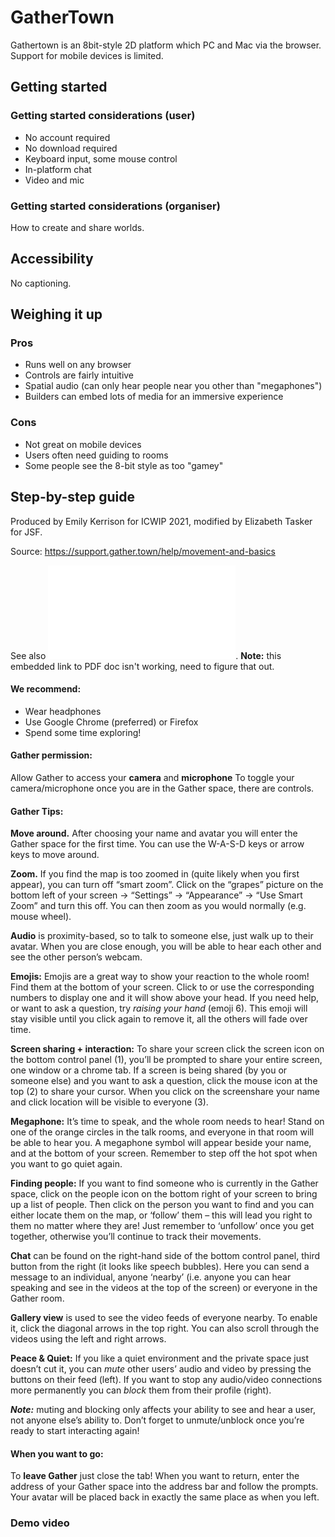 # GatherTown

Gathertown is an 8bit-style 2D platform which PC and Mac via the browser. Support for mobile devices is limited.

## Getting started

### Getting started considerations (user)
- No account required
- No download required
- Keyboard input, some mouse control
- In-platform chat
- Video and mic 

### Getting started considerations (organiser)
How to create and share worlds.

## Accessibility
No captioning.

## Weighing it up

### Pros
- Runs well on any browser
- Controls are fairly intuitive
- Spatial audio (can only hear people near you other than "megaphones")
- Builders can embed lots of media for an immersive experience

### Cons
- Not great on mobile devices
- Users often need guiding to rooms
- Some people see the 8-bit style as too "gamey"

## Step-by-step guide

Produced by Emily Kerrison for ICWIP 2021, modified by Elizabeth Tasker for JSF.

Source: https://support.gather.town/help/movement-and-basics

See also ![gather_essentials_jsf.pdf](../../Guides/guides/gather_essentials_jsf.PDF).
**Note:** this embedded link to PDF doc isn't working, need to figure that out.

#### We recommend:
- Wear headphones 
- Use Google Chrome (preferred) or Firefox 
- Spend some time exploring!

#### Gather permission:
Allow Gather to access your **camera** and **microphone**
To toggle your camera/microphone once you are in the Gather space, there are controls.

#### Gather Tips:
**Move around.** After choosing your name and avatar you will enter the Gather space for
the first time. You can use the W-A-S-D keys or arrow keys to move around.
 
**Zoom.** If you find the map is too zoomed in (quite likely when you first appear), you can 
turn off “smart zoom”. Click on the “grapes” picture on the bottom left of your screen ->
“Settings” -> “Appearance” -> “Use Smart Zoom” and turn this off. You can then zoom 
as you would normally (e.g. mouse wheel).

**Audio** is proximity-based, so to talk to someone else, just walk up to their avatar. When
you are close enough, you will be able to hear each other and see the other person’s
webcam.

**Emojis:** Emojis are a great way to show your reaction to the whole room! Find them at
the bottom of your screen. Click to or use the corresponding numbers to display one
and it will show above your head. If you need help, or want to ask a question, try _raising
your hand_ (emoji 6). This emoji will stay visible until you click again to remove it, all the
others will fade over time.

**Screen sharing + interaction:**  To share your screen click the screen icon on the
bottom control panel (1), you’ll be prompted to share your entire screen, one window or
a chrome tab. If a screen is being shared (by you or someone else) and you want to ask
a question, click the mouse icon at the top (2) to share your cursor. When you click on
the   screenshare   your   name   and   click   location   will   be   visible   to   everyone   (3).

**Megaphone:** It’s time to speak, and the whole room needs to hear! Stand on one of the
orange circles in the talk rooms, and everyone in that room will be able to hear you. A
megaphone symbol will appear beside your name, and at the bottom of your screen.
Remember to step off the hot spot when you want to go quiet again.
 
**Finding people:** If you want to find someone who is currently in the Gather space, click
on the people icon on the bottom right of your screen to bring up a list of people. Then
click on the person you want to find and you can either locate them on the map, or
‘follow’ them – this will lead you right to them no matter where they are! Just remember
to ‘unfollow’ once you get together, otherwise you’ll continue to track their movements. 

**Chat** can be found on the right-hand side of the bottom control panel, third button from
the right (it looks like speech bubbles). Here you can send a message to an individual,
anyone ‘nearby’ (i.e. anyone you can hear speaking and see in the videos at the top of
the screen) or everyone in the Gather room.

**Gallery view** is used to see the video feeds of everyone nearby. To enable it, click the
diagonal arrows in the top right. You can also scroll through the videos using the left
and right arrows.
 
**Peace & Quiet:** If you like a quiet environment and the private space just doesn’t cut it,
you can *mute* other users’ audio and video by pressing the buttons on their feed (left). If
you want to stop any audio/video connections more permanently you can *block* them
from their profile (right). 

***Note:*** muting and blocking only affects your ability to see and hear a user, not anyone else’s
ability to. Don’t forget to unmute/unblock once you’re ready to start interacting again!

#### When you want to go:
To **leave Gather** just close the tab! When you want to return, enter the address of your
Gather space into the address bar and follow the prompts. Your avatar will be placed
back in exactly the same place as when you left.

### Demo video
